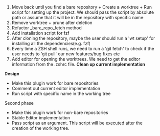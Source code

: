 1. Move back until you find a bare repository + Create a worktree + Run script for setting up the project. We should pass the script by absolute path or assume that it will be in the repository with specific name
2. Remove worktree + prune after deletion
3. Refactor \_bare_repo_fetch method
4. Add installation script for fzf
5. After cloning the repository, maybe the user should run a 'wt setup' for installing all the dependencies(e.g. fzf)
6. Every time a ZSH shell runs, we need to run a 'git fetch' to check if the user needs to 'git pull' our new features/bug fixes etc
7. Add editor for opening the worktrees. We need to get the editor information from the .zshrc file. **Clean up current implementation**

**Design**

-   Make this plugin work for bare repositories
-   Comment out current editor implementation
-   Run script with specific name in the working tree

Second phase

-   Make this plugin work for non-bare repositories
-   Stable Editor implementation
-   Pass script as an argument. This script will be executed after the creation of the working tree.

